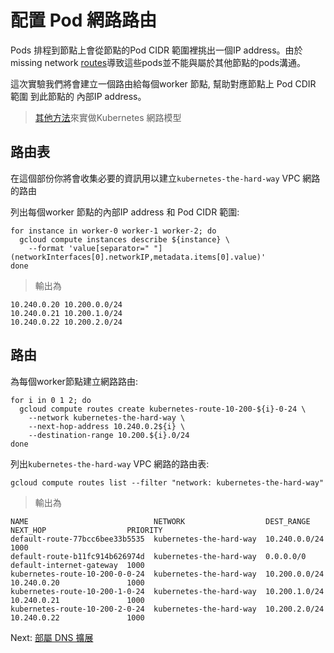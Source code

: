 # 配置 Pod 網路路由

Pods 排程到節點上會從節點的Pod CIDR 範圍裡挑出一個IP address。由於missing network [routes](https://cloud.google.com/compute/docs/vpc/routes)導致這些pods並不能與屬於其他節點的pods溝通。

這次實驗我們將會建立一個路由給每個worker 節點, 幫助對應節點上 Pod CDIR 範圍 到此節點的 內部IP address。

> [其他方法](https://kubernetes.io/docs/concepts/cluster-administration/networking/#how-to-achieve-this)來實做Kubernetes 網路模型

## 路由表

在這個部份你將會收集必要的資訊用以建立`kubernetes-the-hard-way` VPC 網路的路由

列出每個worker 節點的內部IP address 和 Pod CIDR 範圍:



```
for instance in worker-0 worker-1 worker-2; do
  gcloud compute instances describe ${instance} \
    --format 'value[separator=" "](networkInterfaces[0].networkIP,metadata.items[0].value)'
done
```
> 輸出為

```
10.240.0.20 10.200.0.0/24
10.240.0.21 10.200.1.0/24
10.240.0.22 10.200.2.0/24
```

## 路由

為每個worker節點建立網路路由:

```
for i in 0 1 2; do
  gcloud compute routes create kubernetes-route-10-200-${i}-0-24 \
    --network kubernetes-the-hard-way \
    --next-hop-address 10.240.0.2${i} \
    --destination-range 10.200.${i}.0/24
done
```

列出`kubernetes-the-hard-way` VPC 網路的路由表:

```
gcloud compute routes list --filter "network: kubernetes-the-hard-way"
```

> 輸出為


```
NAME                            NETWORK                  DEST_RANGE     NEXT_HOP                  PRIORITY
default-route-77bcc6bee33b5535  kubernetes-the-hard-way  10.240.0.0/24                            1000
default-route-b11fc914b626974d  kubernetes-the-hard-way  0.0.0.0/0      default-internet-gateway  1000
kubernetes-route-10-200-0-0-24  kubernetes-the-hard-way  10.200.0.0/24  10.240.0.20               1000
kubernetes-route-10-200-1-0-24  kubernetes-the-hard-way  10.200.1.0/24  10.240.0.21               1000
kubernetes-route-10-200-2-0-24  kubernetes-the-hard-way  10.200.2.0/24  10.240.0.22               1000
```



Next: [部屬 DNS 擴展](12-dns-addon.md)
